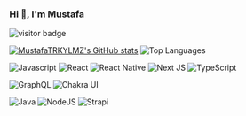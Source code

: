 
### Hi 👋, I'm Mustafa 
![visitor badge](https://visitor-badge.laobi.icu/badge?page_id=MustafaTRKYLMZ.visitor-badge&left_text=My%20Page%20Visitors)

[![MustafaTRKYLMZ's GitHub stats](https://github-readme-stats.vercel.app/api?username=MustafaTRKYLMZ&private=true&show_icons=true&hide=stars&theme=vue)](https://github.com/MustafaTRKYLMZ/MustafaTRKYLMZ)
![Top Languages](https://github-readme-stats.vercel.app/api/top-langs/?username=MustafaTRKYLMZ&count_private=true&layout=compact&show_icons=true&theme=vue)


<p>
   <img
    alt="Javascript"
    src="https://img.shields.io/badge/JavaScript-323330?logo=javascript&logoColor=F7DF1E"
  />
  <img
    alt="React"
    src="https://img.shields.io/badge/-React-61dafb?logo=react&logoColor=black"
  />
  <img
    alt="React Native"
    src="https://img.shields.io/badge/React_Native-20232A?logo=react&logoColor=61DAFB"
  />
  <img
    alt="Next JS"
    src="https://img.shields.io/badge/-NextJS-black?logo=next.js&logoColor=white"
  />
  <img
    alt="TypeScript"
    src="https://img.shields.io/badge/-TypeScript-007ACC?logo=typescript&logoColor=white"
  />
  
  <img
    alt="GraphQL"
    src="https://img.shields.io/badge/-GraphQL-E10098?logo=graphql&logoColor=white"
  />
  <img
    alt="Chakra UI"
    src="https://img.shields.io/badge/-ChakraUI-teal?logo=ChakraUI&logoColor=white"
  />
  
   <img
    alt="Java"
    src="https://img.shields.io/badge/Java-ED8B00?logo=java&logoColor=white"
  />
  <img
    alt="NodeJS"
    src="https://img.shields.io/badge/-NodeJS-43853d?logo=Node.js&logoColor=white"
  />
  <img
    alt="Strapi"
    src="https://img.shields.io/badge/-Strapi-1d1b84?logo=strapi&logoColor=white"
  />
 
</p>
